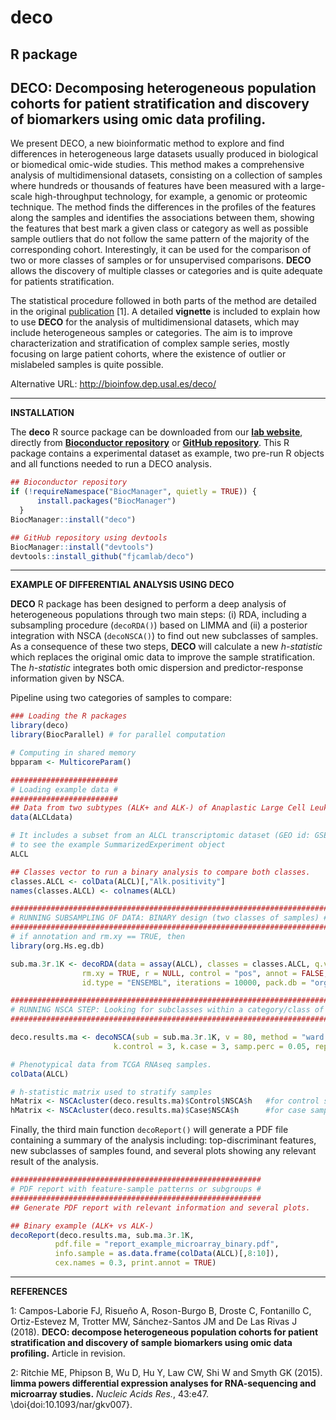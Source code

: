 # deco
R package
---------------------------------------------------
DECO:
Decomposing heterogeneous population cohorts for patient stratification and discovery of biomarkers using omic data profiling.
---------------------------------------------------
We present DECO, a new bioinformatic method to explore and find differences in heterogeneous large datasets usually produced in biological or biomedical omic-wide studies. This method makes a comprehensive analysis of multidimensional datasets, consisting on a collection of samples where hundreds or thousands of features have been measured with a large-scale high-throughput technology, for example, a genomic or proteomic technique. The method finds the differences in the profiles of the features along the samples and identifies the associations between them, showing the features that best mark a given class or category as well as possible sample outliers that do not follow the same pattern of the majority of the corresponding cohort. Interestingly, it can be used for the comparison of two or more classes of samples or for unsupervised comparisons. **DECO** allows the discovery of multiple classes or categories and is quite adequate for patients stratification. 

The statistical procedure followed in both parts of the method are detailed in the original [publication](#references) [1]. A detailed **vignette** is included to explain how to use **DECO** for the analysis of multidimensional datasets, which may include heterogeneous samples or categories. The aim is to improve characterization and stratification of complex sample series, mostly focusing on large patient cohorts, where the existence of outlier or mislabeled samples is quite possible.

Alternative URL: http://bioinfow.dep.usal.es/deco/

---------------------------------------------------
**INSTALLATION**

The **deco** R source package can be downloaded from our **[lab website](http://bioinfow.dep.usal.es/deco/)**, directly from **[Bioconductor repository](https://bioconductor.org/)** or **[GitHub repository](https://github.com/fjcamlab/deco)**. This R package contains a experimental dataset as example, two pre-run R objects and all functions needed to run a DECO analysis.

```r
## Bioconductor repository
if (!requireNamespace("BiocManager", quietly = TRUE)) {
      install.packages("BiocManager")
  }
BiocManager::install("deco")

## GitHub repository using devtools
BiocManager::install("devtools")
devtools::install_github("fjcamlab/deco")
```

---------------------------------------------------
**EXAMPLE OF DIFFERENTIAL ANALYSIS USING DECO**

**DECO** R package has been designed to perform a deep analysis of heterogeneous populations through two main steps: (i) RDA, including a subsampling procedure (`decoRDA()`) based on LIMMA and (ii) a posterior integration with NSCA (`decoNSCA()`) to find out new subclasses of samples. As a consequence of these two steps, **DECO** will calculate a new *h-statistic* which replaces the original omic data to improve the sample stratification. The *h-statistic* integrates both omic dispersion and predictor-response information given by NSCA.

Pipeline using two categories of samples to compare:
```r
### Loading the R packages
library(deco)
library(BiocParallel) # for parallel computation

# Computing in shared memory
bpparam <- MulticoreParam()

########################
# Loading example data #
########################
## Data from two subtypes (ALK+ and ALK-) of Anaplastic Large Cell Leukemia (ALCL).
data(ALCLdata)

# It includes a subset from an ALCL transcriptomic dataset (GEO id: GSE65823).
# to see the example SummarizedExperiment object
ALCL

## Classes vector to run a binary analysis to compare both classes.
classes.ALCL <- colData(ALCL)[,"Alk.positivity"]
names(classes.ALCL) <- colnames(ALCL)

#######################################################################
# RUNNING SUBSAMPLING OF DATA: BINARY design (two classes of samples) #
#######################################################################
# if annotation and rm.xy == TRUE, then
library(org.Hs.eg.db)

sub.ma.3r.1K <- decoRDA(data = assay(ALCL), classes = classes.ALCL, q.val = 0.01,
                rm.xy = TRUE, r = NULL, control = "pos", annot = FALSE, bpparam = bpparam,
                id.type = "ENSEMBL", iterations = 10000, pack.db = "org.Hs.eg.db")

#########################################################################################
# RUNNING NSCA STEP: Looking for subclasses within a category/class of samples compared #
#########################################################################################

deco.results.ma <- decoNSCA(sub = sub.ma.3r.1K, v = 80, method = "ward.D", bpparam = bpparam,
                       k.control = 3, k.case = 3, samp.perc = 0.05, rep.thr = 10)

# Phenotypical data from TCGA RNAseq samples.
colData(ALCL)

# h-statistic matrix used to stratify samples
hMatrix <- NSCAcluster(deco.results.ma)$Control$NSCA$h   #for control samples
hMatrix <- NSCAcluster(deco.results.ma)$Case$NSCA$h      #for case samples

```

Finally, the third main function `decoReport()` will generate a PDF file containing a summary of the analysis including: top-discriminant features, new subclasses of samples found, and several plots showing any relevant result of the analysis.

```r
########################################################
# PDF report with feature-sample patterns or subgroups #
########################################################
## Generate PDF report with relevant information and several plots.

## Binary example (ALK+ vs ALK-)
decoReport(deco.results.ma, sub.ma.3r.1K,
          pdf.file = "report_example_microarray_binary.pdf",
          info.sample = as.data.frame(colData(ALCL)[,8:10]),
          cex.names = 0.3, print.annot = TRUE)
```

---------------------------------------------------
**REFERENCES**

1: Campos-Laborie FJ, Risueño A, Roson-Burgo B, Droste C, Fontanillo C, Ortiz-Estevez M, Trotter MW, Sánchez-Santos JM and De Las Rivas J (2018). **DECO: decompose heterogeneous population cohorts for patient stratification and discovery of sample biomarkers using omic data profiling.** Article in revision.

2: Ritchie ME, Phipson B, Wu D, Hu Y, Law CW, Shi W and Smyth GK (2015). **limma powers differential expression analyses for RNA-sequencing and microarray studies.** *Nucleic Acids Res.*, 43:e47. \doi{doi:10.1093/nar/gkv007}.
